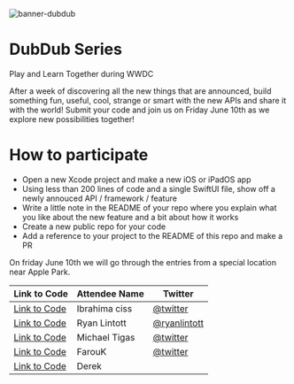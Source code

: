 ![banner-dubdub](https://user-images.githubusercontent.com/170948/172692793-959c85ba-c0a4-491d-ab3e-af038c33473e.png)

# DubDub Series

Play and Learn Together during WWDC

After a week of discovering all the new things that are announced, build something fun, useful, cool, strange or smart with the new APIs and share it with the world! Submit your code and join us on Friday June 10th as we explore new possibilities together!

# How to participate

- Open a new Xcode project and make a new iOS or iPadOS app
- Using less than 200 lines of code and a single SwiftUI file, show off a newly annouced API / framework / feature
- Write a little note in the README of your repo where you explain what you like about the new feature and a bit about how it works
- Create a new public repo for your code
- Add a reference to your project to the README of this repo and make a PR

On friday June 10th we will go through the entries from a special location near Apple Park.

| Link to Code  | Attendee Name | Twitter                                   |
|-------------|----------------|------------------------------------------------|
| [Link to Code](https://github.com/Bionik6/charabiapoc)  | Ibrahima ciss | [@twitter](https://www.twitter.com/bionik6) | <br/>
| [Link to Code](https://github.com/ryanlintott/LayoutThatFits)  | Ryan Lintott | [@ryanlintott](https://www.twitter.com/ryanlintott) | <br/>
| [Link to Code](https://github.com/teeeeeegz/ResizableSwiftUISheets)  | Michael Tigas | [@twitter](https://www.twitter.com/michael_tigas) | <br/>
| [Link to Code](https://github.com/FaroukZeino/SwiftChartsAndWeatherKit)  | FarouK | [@twitter](https://twitter.com/faroukzeino) | <br/>
| [Link to Code](https://github.com/derekwangsz/DubDubColours)  | Derek | <br/>

